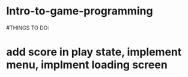 # Intro-to-game-programming
#THINGS TO DO:
# add score in play state, implement menu, implment loading screen
